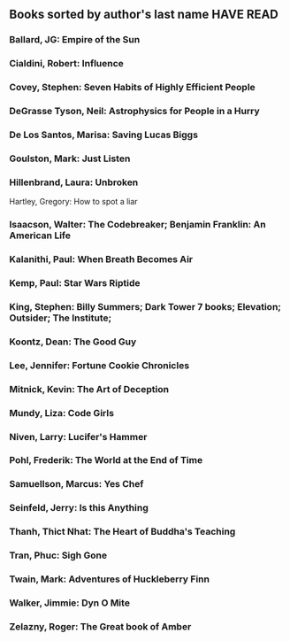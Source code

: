 ## Books sorted by author's last name HAVE READ 

### Ballard, JG: Empire of the Sun  
### Cialdini, Robert: Influence  
### Covey, Stephen: Seven Habits of Highly Efficient People  
### DeGrasse Tyson, Neil: Astrophysics for People in a Hurry  
### De Los Santos, Marisa: Saving Lucas Biggs  
### Goulston, Mark: Just Listen  
### Hillenbrand, Laura: Unbroken  
Hartley, Gregory: How to spot a liar  
### Isaacson, Walter: The Codebreaker; Benjamin Franklin: An American Life  
### Kalanithi, Paul: When Breath Becomes Air  
### Kemp, Paul: Star Wars Riptide  
### King, Stephen: Billy Summers; Dark Tower 7 books; Elevation; Outsider; The Institute; 
### Koontz, Dean: The Good Guy  
### Lee, Jennifer: Fortune Cookie Chronicles  
### Mitnick, Kevin: The Art of Deception  
### Mundy, Liza: Code Girls  
### Niven, Larry: Lucifer's Hammer  
### Pohl, Frederik: The World at the End of Time  
### Samuellson, Marcus: Yes Chef  
### Seinfeld, Jerry: Is this Anything  
### Thanh, Thict Nhat: The Heart of Buddha's Teaching  
### Tran, Phuc: Sigh Gone  
### Twain, Mark: Adventures of Huckleberry Finn
### Walker, Jimmie: Dyn O Mite  
### Zelazny, Roger: The Great book of Amber  
